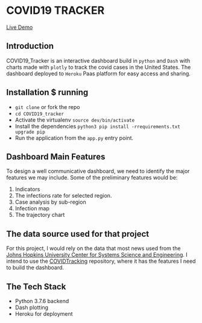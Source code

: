 # COVID19 TRACKER 

[Live Demo](https://covid-tracker-states.herokuapp.com/)

## Introduction
COVID19_Tracker is an interactive dashboard build in `python` and `Dash` with charts made with `plotly` to track the covid cases in the United States. The dashboard deployed to `Heroku` Paas platform for easy access and sharing. 


## Installation $ running
- `git clone` or fork the repo
- `cd COVID19_tracker` 
- Activate the virtualenv `source dev/bin/activate`
- Install the dependencies `python3 pip install -rrequirements.txt upgrade pip`
- Run the application from the `app.py` entry point.

## Dashboard Main Features
To design a well communicative dashboard, we need to identify the major features we may include. Some of the preliminary features would be:
1. Indicators 
2. The infections rate for selected region.
3. Case analysis by sub-region
4. Infection map
5. The trajectory chart 

## The data source used for that project
For this project, I would rely on the data that most news used from the [Johns Hopkins University Center for Systems Science and Engineering](https://github.com/CSSEGISandData/COVID-19). I intend to use the [COVIDTracking](https://covidtracking.com/) repository, where it has the features I need to build the dashboard. 

## The Tech Stack
- Python 3.7.6 backend
- Dash plotting
- Heroku for deployment



